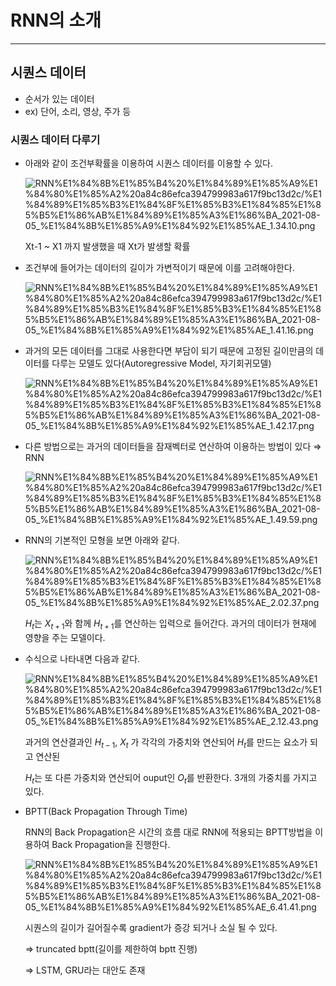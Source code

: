 # RNN의 소개

---

## 시퀀스 데이터

- 순서가 있는 데이터
- ex) 단어, 소리, 영상, 주가 등

### 시퀀스 데이터 다루기

- 아래와 같이 조건부확률을 이용하여 시퀀스 데이터를 이용할 수 있다.

    ![RNN%E1%84%8B%E1%85%B4%20%E1%84%89%E1%85%A9%E1%84%80%E1%85%A2%20a84c86efca394799983a617f9bc13d2c/%E1%84%89%E1%85%B3%E1%84%8F%E1%85%B3%E1%84%85%E1%85%B5%E1%86%AB%E1%84%89%E1%85%A3%E1%86%BA_2021-08-05_%E1%84%8B%E1%85%A9%E1%84%92%E1%85%AE_1.34.10.png](RNN%E1%84%8B%E1%85%B4%20%E1%84%89%E1%85%A9%E1%84%80%E1%85%A2%20a84c86efca394799983a617f9bc13d2c/%E1%84%89%E1%85%B3%E1%84%8F%E1%85%B3%E1%84%85%E1%85%B5%E1%86%AB%E1%84%89%E1%85%A3%E1%86%BA_2021-08-05_%E1%84%8B%E1%85%A9%E1%84%92%E1%85%AE_1.34.10.png)

    Xt-1 ~ X1 까지 발생했을 때 Xt가 발생할 확률

- 조건부에 들어가는 데이터의 길이가 가변적이기 때문에 이를 고려해야한다.

    ![RNN%E1%84%8B%E1%85%B4%20%E1%84%89%E1%85%A9%E1%84%80%E1%85%A2%20a84c86efca394799983a617f9bc13d2c/%E1%84%89%E1%85%B3%E1%84%8F%E1%85%B3%E1%84%85%E1%85%B5%E1%86%AB%E1%84%89%E1%85%A3%E1%86%BA_2021-08-05_%E1%84%8B%E1%85%A9%E1%84%92%E1%85%AE_1.41.16.png](RNN%E1%84%8B%E1%85%B4%20%E1%84%89%E1%85%A9%E1%84%80%E1%85%A2%20a84c86efca394799983a617f9bc13d2c/%E1%84%89%E1%85%B3%E1%84%8F%E1%85%B3%E1%84%85%E1%85%B5%E1%86%AB%E1%84%89%E1%85%A3%E1%86%BA_2021-08-05_%E1%84%8B%E1%85%A9%E1%84%92%E1%85%AE_1.41.16.png)

- 과거의 모든 데이터를 그대로 사용한다면 부담이 되기 때문에 고정된 길이만큼의 데이터를 다루는 모델도 있다(Autoregressive Model, 자기회귀모델)

    ![RNN%E1%84%8B%E1%85%B4%20%E1%84%89%E1%85%A9%E1%84%80%E1%85%A2%20a84c86efca394799983a617f9bc13d2c/%E1%84%89%E1%85%B3%E1%84%8F%E1%85%B3%E1%84%85%E1%85%B5%E1%86%AB%E1%84%89%E1%85%A3%E1%86%BA_2021-08-05_%E1%84%8B%E1%85%A9%E1%84%92%E1%85%AE_1.42.17.png](RNN%E1%84%8B%E1%85%B4%20%E1%84%89%E1%85%A9%E1%84%80%E1%85%A2%20a84c86efca394799983a617f9bc13d2c/%E1%84%89%E1%85%B3%E1%84%8F%E1%85%B3%E1%84%85%E1%85%B5%E1%86%AB%E1%84%89%E1%85%A3%E1%86%BA_2021-08-05_%E1%84%8B%E1%85%A9%E1%84%92%E1%85%AE_1.42.17.png)

- 다른 방법으로는 과거의 데이터들을 잠재벡터로 연산하여 이용하는 방법이 있다 ⇒ RNN

    ![RNN%E1%84%8B%E1%85%B4%20%E1%84%89%E1%85%A9%E1%84%80%E1%85%A2%20a84c86efca394799983a617f9bc13d2c/%E1%84%89%E1%85%B3%E1%84%8F%E1%85%B3%E1%84%85%E1%85%B5%E1%86%AB%E1%84%89%E1%85%A3%E1%86%BA_2021-08-05_%E1%84%8B%E1%85%A9%E1%84%92%E1%85%AE_1.49.59.png](RNN%E1%84%8B%E1%85%B4%20%E1%84%89%E1%85%A9%E1%84%80%E1%85%A2%20a84c86efca394799983a617f9bc13d2c/%E1%84%89%E1%85%B3%E1%84%8F%E1%85%B3%E1%84%85%E1%85%B5%E1%86%AB%E1%84%89%E1%85%A3%E1%86%BA_2021-08-05_%E1%84%8B%E1%85%A9%E1%84%92%E1%85%AE_1.49.59.png)

- RNN의 기본적인 모형을 보면 아래와 같다.

    ![RNN%E1%84%8B%E1%85%B4%20%E1%84%89%E1%85%A9%E1%84%80%E1%85%A2%20a84c86efca394799983a617f9bc13d2c/%E1%84%89%E1%85%B3%E1%84%8F%E1%85%B3%E1%84%85%E1%85%B5%E1%86%AB%E1%84%89%E1%85%A3%E1%86%BA_2021-08-05_%E1%84%8B%E1%85%A9%E1%84%92%E1%85%AE_2.02.37.png](RNN%E1%84%8B%E1%85%B4%20%E1%84%89%E1%85%A9%E1%84%80%E1%85%A2%20a84c86efca394799983a617f9bc13d2c/%E1%84%89%E1%85%B3%E1%84%8F%E1%85%B3%E1%84%85%E1%85%B5%E1%86%AB%E1%84%89%E1%85%A3%E1%86%BA_2021-08-05_%E1%84%8B%E1%85%A9%E1%84%92%E1%85%AE_2.02.37.png)

    $H_{t}$는 $X_{t + 1}$와 함께 $H_{t+1}$를 연산하는 입력으로 들어간다. 과거의 데이터가 현재에 영향을 주는 모델이다. 

- 수식으로 나타내면 다음과 같다.

    ![RNN%E1%84%8B%E1%85%B4%20%E1%84%89%E1%85%A9%E1%84%80%E1%85%A2%20a84c86efca394799983a617f9bc13d2c/%E1%84%89%E1%85%B3%E1%84%8F%E1%85%B3%E1%84%85%E1%85%B5%E1%86%AB%E1%84%89%E1%85%A3%E1%86%BA_2021-08-05_%E1%84%8B%E1%85%A9%E1%84%92%E1%85%AE_2.12.43.png](RNN%E1%84%8B%E1%85%B4%20%E1%84%89%E1%85%A9%E1%84%80%E1%85%A2%20a84c86efca394799983a617f9bc13d2c/%E1%84%89%E1%85%B3%E1%84%8F%E1%85%B3%E1%84%85%E1%85%B5%E1%86%AB%E1%84%89%E1%85%A3%E1%86%BA_2021-08-05_%E1%84%8B%E1%85%A9%E1%84%92%E1%85%AE_2.12.43.png)

    과거의 연산결과인 $H_{t-1}$, $X_t$ 가 각각의 가중치와 연산되어 $H_t$를 만드는 요소가 되고 연산된

    $H_t$는 또 다른 가중치와 연산되어 ouput인 $O_t$를 반환한다. 3개의 가중치를 가지고 있다.

- BPTT(Back Propagation Through Time)

    RNN의 Back Propagation은 시간의 흐름 대로  RNN에 적용되는 BPTT방법을 이용하여 Back Propagation을 진행한다.

    ![RNN%E1%84%8B%E1%85%B4%20%E1%84%89%E1%85%A9%E1%84%80%E1%85%A2%20a84c86efca394799983a617f9bc13d2c/%E1%84%89%E1%85%B3%E1%84%8F%E1%85%B3%E1%84%85%E1%85%B5%E1%86%AB%E1%84%89%E1%85%A3%E1%86%BA_2021-08-05_%E1%84%8B%E1%85%A9%E1%84%92%E1%85%AE_6.41.41.png](RNN%E1%84%8B%E1%85%B4%20%E1%84%89%E1%85%A9%E1%84%80%E1%85%A2%20a84c86efca394799983a617f9bc13d2c/%E1%84%89%E1%85%B3%E1%84%8F%E1%85%B3%E1%84%85%E1%85%B5%E1%86%AB%E1%84%89%E1%85%A3%E1%86%BA_2021-08-05_%E1%84%8B%E1%85%A9%E1%84%92%E1%85%AE_6.41.41.png)

    시퀀스의 길이가 길어질수록 gradient가 증강 되거나 소실 될 수 있다.

    ⇒ truncated bptt(길이를 제한하여 bptt 진행)

    ⇒ LSTM, GRU라는 대안도 존재